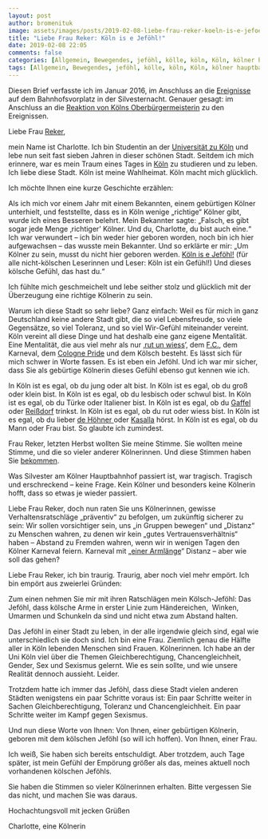 ```yaml
---
layout: post
author: bromenituk
image: assets/images/posts/2019-02-08-liebe-frau-reker-koeln-is-e-jefoehl.jpg
title: "Liebe Frau Reker: Köln is e Jeföhl!"
date: 2019-02-08 22:05
comments: false
categories: [Allgemein, Bewegendes, jeföhl, kölle, köln, Köln, kölner hauptbahnhof, reker, silvester 2016, übergriffe]
tags: [Allgemein, Bewegendes, jeföhl, kölle, köln, Köln, kölner hauptbahnhof, reker, silvester 2016, übergriffe]
---
```

<!-- wp:paragraph -->
<p>Diesen Brief verfasste ich im Januar 2016, im Anschluss an die <a href="https://www.zeit.de/gesellschaft/zeitgeschehen/2016-01/koeln-silvester-sexuelle-uebergriffe-raub-faq">Ereignisse</a> auf dem Bahnhofsvorplatz in der Silvesternacht. Genauer gesagt: im Anschluss an die <a href="https://www.welt.de/politik/deutschland/article150710788/Armlaengen-Tipp-sorgt-fuer-Spott-und-Wut.html">Reaktion von Kölns Oberbürgermeisterin</a> zu den Ereignissen.</p>
<!-- /wp:paragraph -->

<!-- wp:paragraph -->
<p>Liebe Frau <a href="https://href.li/?https://de.wikipedia.org/wiki/Henriette_Reker">Reker</a>,</p>
<!-- /wp:paragraph -->

<!-- wp:paragraph -->
<p>mein Name ist Charlotte.
Ich bin Studentin an der <a href="https://href.li/?https://www.uni-koeln.de">Universität zu Köln</a> und lebe nun seit fast sieben Jahren in dieser schönen Stadt.
Seitdem ich mich erinnere, war es mein Traum eines Tages in <a href="https://href.li/?https://www.koeln.de">Köln</a> zu studieren und zu leben. Ich liebe diese Stadt. Köln ist
meine Wahlheimat. Köln macht mich glücklich.</p>
<!-- /wp:paragraph -->

<!-- wp:paragraph -->
<p>Ich möchte Ihnen eine
kurze Geschichte erzählen:</p>
<!-- /wp:paragraph -->

<!-- wp:paragraph -->
<p>Als ich mich vor einem
Jahr mit einem Bekannten, einem gebürtigen Kölner unterhielt, und feststellte,
dass es in Köln wenige „richtige“ Kölner gibt, wurde ich eines Besseren
belehrt. Mein Bekannter sagte: „Falsch, es gibt sogar jede Menge ‚richtiger’
Kölner. Und du, Charlotte, du bist auch eine.“ Ich war verwundert – ich bin
weder hier geboren worden, noch bin ich hier aufgewachsen – das wusste mein
Bekannter. Und so erklärte er mir: „Um Kölner zu sein, musst du nicht hier
geboren werden. <a href="https://href.li/?https://www.youtube.com/watch?v=TQpHUWnct4Y">Köln is e
Jeföhl!</a> (für alle nicht-kölschen
Leserinnen und Leser: Köln ist ein Gefühl!) Und dieses kölsche Gefühl, das hast
du.“</p>
<!-- /wp:paragraph -->

<!-- wp:paragraph -->
<p>Ich fühlte mich
geschmeichelt und lebe seither stolz und glücklich mit der Überzeugung eine
richtige Kölnerin zu sein.</p>
<!-- /wp:paragraph -->

<!-- wp:paragraph -->
<p>Warum ich diese Stadt so
sehr liebe? Ganz einfach: Weil es für mich in ganz Deutschland keine andere
Stadt gibt, die so viel Lebensfreude, so viele Gegensätze, so viel Toleranz,
und so viel Wir-Gefühl miteinander vereint. Köln vereint all diese Dinge und
hat deshalb eine ganz eigene Mentalität. Eine Mentalität, die aus viel mehr als
nur ‚<a href="https://href.li/?https://www.youtube.com/watch?v=o1PjjQHsVPM">rut un wiess</a>’, dem <a href="https://href.li/?https://www.fc-koeln.de/start/">F.C.</a>, dem Karneval, dem <a href="https://href.li/?https://de.wikipedia.org/wiki/Cologne_Pride">Cologne Pride</a> und dem Kölsch besteht. Es lässt sich für mich schwer in Worte
fassen. Es ist eben ein Jeföhl. Und ich war mir sicher, dass Sie als gebürtige
Kölnerin dieses Gefühl ebenso gut kennen wie ich.</p>
<!-- /wp:paragraph -->

<!-- wp:paragraph -->
<p>In Köln ist es egal, ob du
jung oder alt bist. In Köln ist es egal, ob du groß oder klein bist. In Köln
ist es egal, ob du lesbisch oder schwul bist. In Köln ist es egal, ob du Türke
oder Italiener bist. In Köln ist es egal, ob du <a href="https://href.li/?https://www.gaffel.de/Startseite.html">Gaffel</a> oder <a href="https://href.li/?https://reissdorf.de">Reißdorf</a> trinkst. In Köln ist es egal, ob du rut oder wiess bist. In
Köln ist es egal, ob du lieber <a href="https://href.li/?https://hoehner.com">de Höhner </a>oder <a href="https://href.li/?https://www.youtube.com/watch?v=kkiUUyIvZOo">Kasalla</a> hörst. In Köln ist es egal, ob du Mann oder Frau bist. So
glaubte ich zumindest.</p>
<!-- /wp:paragraph -->

<!-- wp:paragraph -->
<p>Frau Reker, letzten Herbst
wollten Sie meine Stimme. Sie wollten meine Stimme, und die so vieler anderer
Kölnerinnen. Und diese Stimmen haben Sie <a href="https://href.li/?https://www.zeit.de/politik/deutschland/2015-10/wahl-koeln-ergebnis">bekommen</a>.</p>
<!-- /wp:paragraph -->

<!-- wp:paragraph -->
<p>Was Silvester am Kölner
Hauptbahnhof passiert ist, war tragisch. Tragisch und erschreckend – keine
Frage. Kein Kölner und besonders keine Kölnerin hofft, dass so etwas je wieder
passiert.</p>
<!-- /wp:paragraph -->

<!-- wp:paragraph -->
<p>Liebe Frau Reker, doch nun
raten Sie uns Kölnerinnen, gewisse Verhaltensratschläge „präventiv“ zu
befolgen, um zukünftig sicherer zu sein: Wir sollen vorsichtiger sein, uns „in
Gruppen bewegen“ und „Distanz“ zu Menschen wahren, zu denen wir kein „gutes
Vertrauensverhältnis“ haben – Abstand zu Fremden wahren, wenn wir in wenigen
Tagen den Kölner Karneval feiern. Karneval mit „<a href="https://href.li/?https://www.n24.de/n24/Mediathek/videos/d/7867614/diese-aussage-von-henriette-reker-sorgt-fuer-aufsehen.html">einer Armlänge</a>“ Distanz – aber wie soll das gehen?</p>
<!-- /wp:paragraph -->

<!-- wp:paragraph -->
<p>Liebe Frau Reker, ich bin
traurig. Traurig, aber noch viel mehr empört. Ich bin empört aus zweierlei
Gründen:</p>
<!-- /wp:paragraph -->

<!-- wp:paragraph -->
<p>Zum einen nehmen Sie mir
mit ihren Ratschlägen mein Kölsch-Jeföhl: Das Jeföhl, dass kölsche Arme in
erster Linie zum Händereichen,&nbsp; Winken, Umarmen und Schunkeln da sind und
nicht etwa zum Abstand halten.</p>
<!-- /wp:paragraph -->

<!-- wp:paragraph -->
<p>Das Jeföhl in einer Stadt
zu leben, in der alle irgendwie gleich sind, egal wie unterschiedlich sie doch
sind. Ich bin eine Frau. Ziemlich genau die Hälfte aller in Köln lebenden
Menschen sind Frauen. Kölnerinnen. Ich habe an der Uni Köln viel über die
Themen Gleichberechtigung, Chancengleichheit, Gender, Sex und Sexismus gelernt.
Wie es sein sollte, und wie unsere Realität dennoch aussieht. Leider.</p>
<!-- /wp:paragraph -->

<!-- wp:paragraph -->
<p>Trotzdem hatte ich immer
das Jeföhl, dass diese Stadt vielen anderen Städten wenigstens ein paar
Schritte voraus ist: Ein paar Schritte weiter in Sachen Gleichberechtigung,
Toleranz und Chancengleichheit. Ein paar Schritte weiter im Kampf gegen
Sexismus.</p>
<!-- /wp:paragraph -->

<!-- wp:paragraph -->
<p>Und nun diese Worte von
Ihnen: Von Ihnen, einer gebürtigen Kölnerin, geboren mit dem kölschen Jeföhl
(so will ich hoffen). Von Ihnen, einer Frau.</p>
<!-- /wp:paragraph -->

<!-- wp:paragraph -->
<p>Ich weiß, Sie haben sich
bereits entschuldigt. Aber trotzdem, auch Tage später, ist mein Gefühl der
Empörung größer als das, meines aktuell noch vorhandenen kölschen Jeföhls.</p>
<!-- /wp:paragraph -->

<!-- wp:paragraph -->
<p>Sie haben die Stimmen so
vieler Kölnerinnen erhalten. Bitte vergessen Sie das nicht, und machen Sie was
daraus.</p>
<!-- /wp:paragraph -->

<!-- wp:paragraph -->
<p>Hochachtungsvoll mit
jecken Grüßen</p>
<!-- /wp:paragraph -->

<!-- wp:paragraph -->
<p>Charlotte, eine Kölnerin</p>
<!-- /wp:paragraph -->

<!-- wp:paragraph -->
<p></p>
<!-- /wp:paragraph -->

<!-- wp:tadv/classic-paragraph -->
<p><img src="https://vg07.met.vgwort.de/na/078906e369ef4f84adc6bebff7fb7580" alt="" width="1" height="1" /></p>
<!-- /wp:tadv/classic-paragraph -->
